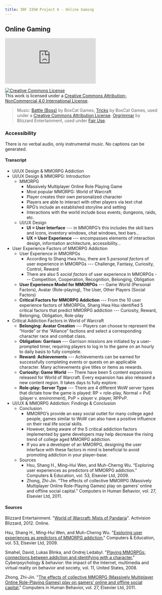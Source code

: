 ```yaml
---
title: INF 335W Project 6 - Online Gaming
---
```

## Online Gaming

<div class="fluidMedia">
    <iframe src="https://player.vimeo.com/video/175977239" frameborder="0" webkitallowfullscreen mozallowfullscreen allowfullscreen></iframe>
</div>

<a href="http://creativecommons.org/licenses/by-nc/4.0/" rel="license"><img style="border-width: 0;" src="https://i.creativecommons.org/l/by-nc/4.0/88x31.png" alt="Creative Commons License" /></a><br />This work is licensed under a <a href="http://creativecommons.org/licenses/by-nc/4.0/" rel="license">Creative Commons Attribution-NonCommercial 4.0 International License</a>.

> Music: [Battle (Boss)](http://freemusicarchive.org/music/BoxCat_Games/Nameless_the_Hackers_RPG_Soundtrack/BoxCat_Games_-_Nameless-_the_Hackers_RPG_Soundtrack_-_05_Battle_Boss) by BoxCat Games, [Tricks](http://freemusicarchive.org/music/BoxCat_Games/Nameless_the_Hackers_RPG_Soundtrack/BoxCat_Games_-_Nameless-_the_Hackers_RPG_Soundtrack_-_24_Tricks) by BoxCat Games, used under a [Creative Commons Attribution License](http://creativecommons.org/licenses/by/3.0/). [Orgrimmar](http://us.blizzard.com/en-us/games/music/wow.html) by Blizzard Entertainment, used under [Fair Use](http://www.copyright.gov/fair-use/more-info.html).

### Accessibility
There is no verbal audio, only instrumental music. No captions can be generated.

#### Transcript
* UI/UX Design & MMORPG Addiction
* UI/UX Design & MMORPG: Introduction
    * MMORPG
        * Massively Multiplayer Online Role Playing Game
        * Most popular MMORPG: World of Warcraft
        * Player creates their own personalized character
        * Players are able to interact with other players via text chat
        * RPG’s include an established storyline and setting
        * Interactions with the world include boss events, dungeons, raids, etc.
    * UI/UX Design
        * **UI = User Interface** --- in MMORPG’s this includes the skill bars and icons, inventory windows, chat windows, text bars…
        * **UX = User Experience** --- encompasses elements of interaction design, information architecture, accessibility…
* User Experience Factors of MMORPG Addiction
    * User Experience in MMORPGs
        * According to Shang Hwa Hsu, there are 5 *personal factors* of user experience in MMORPGs --- Challenge, Fantasy, Curiosity, Control, Reward
        * There are also 5 *social factors* of user experience in MMORPGs --- Competition, Cooperation, Recognition, Belonging, Obligation
    * **User Experience Model for MMORPGs** --- Game World (Personal Factors), Avatar (Role-playing), The User, Other Players (Social Factors)
    * **Critical Factors for MMORPG Addiction** --- From the 10 user experience factors of MMORPGs, Shang Hwa Hsu identified 5 critical factors that predict MMORPG addiction --- Curiosity, Reward, Belonging, Obligation, Role-play
* Critical Addiction Factors in World of Warcraft
    * **Belonging: Avatar Creation** --- Players can choose to represent the “Horde” or the “Alliance” factions and select a corresponding character race and combat class.
    * **Obligation: Garrison** --- Garrison missions are initiated by a user-prompted timer, requiring players to log in to the game on an hourly to daily basis to fully complete.
    * **Reward: Achievements** --- Achievements can be earned for successfully completing events or quests on an applicable character. Many achievements give titles or items as rewards.
    * **Curiosity: Game World** --- There have been 5 content expansions released for World of Warcraft. Every expansion has also released a new content region. It takes days to fully explore.
    * **Role-play: Server Type** --- There are 4 different WoW server types that dictate how the game is played: RP = role-play, Normal = PvE (player v. environment), PvP = player v. player, RPPvP.
* UI/UX & MMORPG Addiction: Findings & Conclusion
    * Conclusion
        * MMORPG’s provide an easy social outlet for many college aged people, games similar to WoW can also have a positive influence on their real life social skills.
        * However, being aware of the 5 critical addiction factors implemented by game developers may help decrease the rising trend of college aged MMORPG addiction.
        * If you are a developer of an MMORPG, designing the user interface with these factors in mind is beneficial to avoid promoting addiction in your player-base.
    * Sources
        * Hsu, Shang H., Ming-Hui Wen, and Muh-Cherng Wu. “Exploring user experiences as predictors of MMORPG addiction.” Computers & Education, vol. 53, Elsevier Ltd, 2009.
        * Zhong, Zhi-Jin. “The effects of collective MMORPG (Massively Multiplayer Online Role-Playing Games) play on gamers’ online and offline social capital.” Computers in Human Behavior, vol. 27, Elsevier Ltd, 2011.

#### Sources        
Blizzard Entertainment. "[World of Warcraft: Mists of Pandaria](http://us.battle.net/wow/en/legion/)". Activision Blizzard, 2012. Online.

Hsu, Shang H., Ming-Hui Wen, and Muh-Cherng Wu. "[Exploring user experiences as predictors of MMORPG addiction.](http://utexas.summon.serialssolutions.com/2.0.0/link/0/eLvHCXMwpV1LSwMxEA5SPHjx_agPyB_Ybrd5bAJe1LYKIohWryGbTaA9tEtbwZ9vZpOtL0TQa3YS2MzuN0PyzTcIkV6nm3zBBMJzbakoOcmJc66gnMrCT5eSucwSqHceDfLhM-_fidtYGhNJljESBISvsTuOpHFv02o8Th89EoN0jI9_9W0qKIQyH0xB-LF_-aFSsm5bDMYJWL_X9KQTWLuCE5IgYglynvynaNVqqHMRV4dbqGE1NQSUWulpaV-DHuJ3kcd_vNs22ozpKr4IdjtozU53odNzZIXsofMViQ_DeQe2K-nkBdYLXM3hIgg6-uCZw95ZD_fXGDhMdTnFPnoaDkZXN0nsyJCYHpRa59J4iGBcUKcza6UotLS5JqzghmvbZcL5dCSnhU-6uDBCu8yUVGohGQWtV3KAWtPZ1B4hbLQotdAFLR0FVXyPG8ZCf4aCspKVvI06zc6rKghvqIaRNlHRVdBEU6ouU360jUTjH_VpX5UPDr9NPQR_Kvinl3Nt_DPigSnjveO_L3qCNsLNExzXnKLWcv5iz9B6-CTeAMpI7WM)" Computers & Education, vol. 53, Elsevier Ltd, 2009.

Smahel, David, Lukas Blinka, and Ondrej Ledabyl. "[Playing MMORPGs: connections between addiction and identifying with a character.](http://utexas.summon.serialssolutions.com/2.0.0/link/0/eLvHCXMwjZ3PS8MwFMeDDA968Mf8tamQ027VtUmaxNuYm4IOh0yvJT9BkDrcBP3vzY_Wue2g19K05b3w8tK87-cBgLKLbrISE1BOhcFM54gia63EOebSDeec2NQgr3eeDOjwOb8esbsFM2n1QJ_xSzWVFXgwC8oq7JY0v0kf3f8cHmQ8yq3cziXhKEUVWnNt9NJStJRUhlg63AV1s9a6qCTQm-bmMzIO18GNf33vHtip8kzYixNjH2yYsgm2f9EHm6D9I1aBHRhlujBSQ74OwMP4VXgFFHQGfhzfzK5gKIkJKogZrKq7YE_rl3AJilLDKPoNwino_-9CAfs1D_oQPA0Hk_5tUjVfSFTqoliSYosYIwp3jaaWEJtTbqUROZUSI0Q0YkZ51otLmpRmhjNlXLbBJeMES0XQEWiUb6U5AVAJpgUTEmuLPQDfhQhlfCsGiYkmOm-BTu2HYhoZG0U4G2e8cObznTJp4c3XAsfRS4vb_Nsymrb_-4hTsBUqPkJByhlozN8_zDnYjE79Bkjdxho)" Cyberpsychology & behavior: the impact of the Internet, multimedia and virtual reality on behavior and society, vol. 11, United States, 2008.

Zhong, Zhi-Jin. "[The effects of collective MMORPG (Massively Multiplayer Online Role-Playing Games) play on gamers’ online and offline social capital.](http://utexas.summon.serialssolutions.com/2.0.0/link/0/eLvHCXMwpV1LT9wwELbQigOXQoFSaJHmWJDCZmMnTo68lkpoJcRL3Cy_0i5CWYQWCW498R_4e_wSZmKHilblUKQcEmscK_Hom4nz-RvGeLaVJn9gAi-k9qJ0BZe8rmsjClEZ7F5VeT3wnPY7n-7L4XmxNyoP49aYSLKMkSAgfIvdsaUf323_ejzun5AQfF5w-p7BCJdd0M5qDKYk_Li385v0kbfVNsk4IevuP2fL-LI_TdT0lFvpQPwrUvU62lzE1uE86xhNHfmkVXma-rughfi3wOM7nmuBfYipKmwHu49sxjeLbL4rAwERFRbZ3AuI3i-xB_Q7iCQRmNRAfhYwFXCqjo8O4NsI83W8vrqHUWAzakz7IWiewvHkyidH2IQhFQ6IwrsBZAGTBn5oWmR_-vUIQd8DdONwjLo9D4v_YHVbBmWZnQ33T3e_J7HWQ2IxpxskWnpZY6afVkZkosw8ZjLSu8pLY1KTOs4tN9ZU1uXVwGldYrrt0XGMzSXPOOefWK-ZNP4zw4FKp0tthKsF6e0jIllPlR-MyF3uilW22c2rug6SHqrjul0qdAJFTqBSqdAJVpnoZl69mjGFIeetbivkJYpQYnqjrcI8qKiELOTa_93wC5sLq9l0fGW96c2tX2ezwcmeAdf1Cgg)" Computers in Human Behavior, vol. 27, Elsevier Ltd, 2011.
